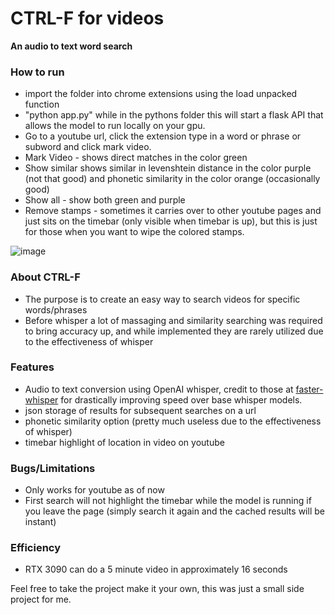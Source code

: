 # CTRL-F for videos
**An audio to text word search**

### How to run
* import the folder into chrome extensions using the load unpacked function
* "python app.py" while in the pythons folder this will start a flask API that allows the model to run locally on your gpu.
* Go to a youtube url, click the extension type in a word or phrase or subword and click mark video.
* Mark Video - shows direct matches in the color green
* Show similar shows similar in levenshtein distance in the color purple (not that good) and phonetic similarity in the color orange (occasionally good)
* Show all - show both green and purple
* Remove stamps - sometimes it carries over to other youtube pages and just sits on the timebar (only visible when timebar is up), but this is just for those when you want to wipe the colored stamps.

![image](https://github.com/Evan-Wildenhain/CTRL-F-VIDEO/assets/66094938/2dff081b-59a3-49df-8fbb-e3b132da0992)



### About CTRL-F
* The purpose is to create an easy way to search videos for specific words/phrases
* Before whisper a lot of massaging and similarity searching was required to bring accuracy up, and while implemented they are rarely utilized due to the effectiveness of whisper

### Features
* Audio to text conversion using OpenAI whisper, credit to those at [faster-whisper](https://github.com/SYSTRAN/faster-whisper) for drastically improving speed over base whisper models.
* json storage of results for subsequent searches on a url
* phonetic similarity option (pretty much useless due to the effectiveness of whisper)
* timebar highlight of location in video on youtube

### Bugs/Limitations
* Only works for youtube as of now
* First search will not highlight the timebar while the model is running if you leave the page (simply search it again and the cached results will be instant)



### Efficiency
* RTX 3090 can do a 5 minute video in approximately 16 seconds


Feel free to take the project make it your own, this was just a small side project for me.
